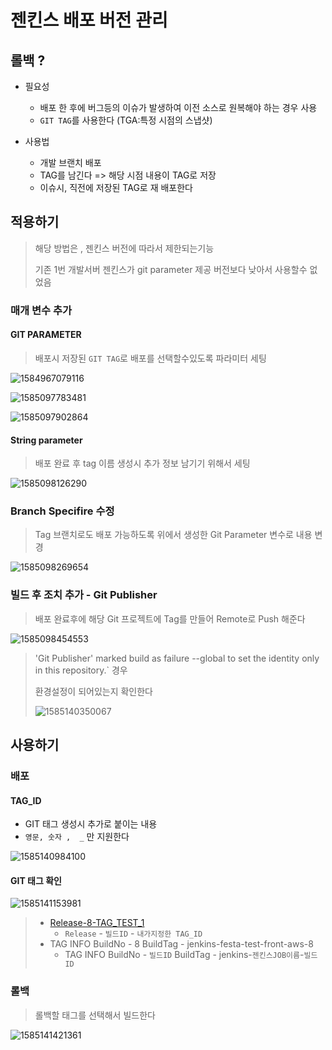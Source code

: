 # 젠킨스 배포 버전 관리



## 롤백 ?

* 필요성 
  * 배포 한 후에 버그등의 이슈가 발생하여 이전 소스로 원복해야 하는 경우 사용
  * `GIT TAG`를 사용한다  (TGA:특정 시점의 스냅샷)

* 사용법
  * 개발 브랜치 배포
  * TAG를 남긴다 => 해당 시점 내용이 TAG로 저장
  * 이슈시, 직전에 저장된 TAG로 재 배포한다 



## 적용하기 

> 해당 방법은  ,  젠킨스 버전에 따라서 제한되는기능 
>
> 기존 1번 개발서버 젠킨스가 	git parameter	 제공 버전보다 낮아서 사용할수 없었음 



### 매개 변수 추가

#### GIT PARAMETER

> 배포시 저장된 `GIT TAG`로 배포를 선택할수있도록 파라미터 세팅

![1584967079116](C:\Users\apexsoft\AppData\Roaming\Typora\typora-user-images\1584967079116.png) 





![1585097783481](C:\Users\apexsoft\AppData\Roaming\Typora\typora-user-images\1585097783481.png)



![1585097902864](C:\Users\apexsoft\AppData\Roaming\Typora\typora-user-images\1585097902864.png)

#### String parameter 

>  배포 완료 후 tag 이름 생성시 추가 정보 남기기 위해서 세팅

![1585098126290](C:\Users\apexsoft\AppData\Roaming\Typora\typora-user-images\1585098126290.png)



### Branch Specifire 수정

>  Tag 브랜치로도 배포 가능하도록 위에서 생성한 Git Parameter 변수로  내용 변경 

![1585098269654](C:\Users\apexsoft\AppData\Roaming\Typora\typora-user-images\1585098269654.png)



### 빌드 후 조치 추가 - Git Publisher

>  배포 완료후에 해당 Git 프로젝트에 Tag를 만들어 Remote로 Push 해준다

![1585098454553](C:\Users\apexsoft\AppData\Roaming\Typora\typora-user-images\1585098454553.png)

> 'Git Publisher' marked build as failure  --global to set the identity only in this repository.`  경우
>
> 환경설정이 되어있는지 확인한다
>
> ![1585140350067](C:\Users\apexsoft\AppData\Roaming\Typora\typora-user-images\1585140350067.png)



## 사용하기

### 배포

#### TAG_ID 

* GIT 태그 생성시 추가로 붙이는 내용
* `영문, 숫자 ,  _` 만 지원한다

![1585140984100](C:\Users\apexsoft\AppData\Roaming\Typora\typora-user-images\1585140984100.png)

#### GIT 태그 확인 

![1585141153981](C:\Users\apexsoft\AppData\Roaming\Typora\typora-user-images\1585141153981.png)

> * [ Release-8-TAG_TEST_1 ](http://apexsoft-svr3/apexsoft/festa-vue-cli3/tags/Release-8-TAG_TEST_1) 
>   * `Release` - `빌드ID`  - `내가지정한 TAG_ID`
> * TAG INFO BuildNo - 8 BuildTag - jenkins-festa-test-front-aws-8
>   * TAG INFO BuildNo - `빌드ID` BuildTag - jenkins-`젠킨스JOB이름`-`빌드ID`



### 롤백

> 롤백할 태그를 선택해서 빌드한다

![1585141421361](C:\Users\apexsoft\AppData\Roaming\Typora\typora-user-images\1585141421361.png)

